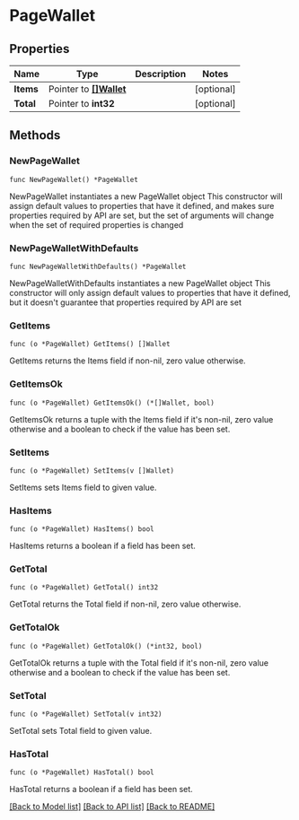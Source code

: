 # PageWallet

## Properties

Name | Type | Description | Notes
------------ | ------------- | ------------- | -------------
**Items** | Pointer to [**[]Wallet**](Wallet.md) |  | [optional] 
**Total** | Pointer to **int32** |  | [optional] 

## Methods

### NewPageWallet

`func NewPageWallet() *PageWallet`

NewPageWallet instantiates a new PageWallet object
This constructor will assign default values to properties that have it defined,
and makes sure properties required by API are set, but the set of arguments
will change when the set of required properties is changed

### NewPageWalletWithDefaults

`func NewPageWalletWithDefaults() *PageWallet`

NewPageWalletWithDefaults instantiates a new PageWallet object
This constructor will only assign default values to properties that have it defined,
but it doesn't guarantee that properties required by API are set

### GetItems

`func (o *PageWallet) GetItems() []Wallet`

GetItems returns the Items field if non-nil, zero value otherwise.

### GetItemsOk

`func (o *PageWallet) GetItemsOk() (*[]Wallet, bool)`

GetItemsOk returns a tuple with the Items field if it's non-nil, zero value otherwise
and a boolean to check if the value has been set.

### SetItems

`func (o *PageWallet) SetItems(v []Wallet)`

SetItems sets Items field to given value.

### HasItems

`func (o *PageWallet) HasItems() bool`

HasItems returns a boolean if a field has been set.

### GetTotal

`func (o *PageWallet) GetTotal() int32`

GetTotal returns the Total field if non-nil, zero value otherwise.

### GetTotalOk

`func (o *PageWallet) GetTotalOk() (*int32, bool)`

GetTotalOk returns a tuple with the Total field if it's non-nil, zero value otherwise
and a boolean to check if the value has been set.

### SetTotal

`func (o *PageWallet) SetTotal(v int32)`

SetTotal sets Total field to given value.

### HasTotal

`func (o *PageWallet) HasTotal() bool`

HasTotal returns a boolean if a field has been set.


[[Back to Model list]](../README.md#documentation-for-models) [[Back to API list]](../README.md#documentation-for-api-endpoints) [[Back to README]](../README.md)


